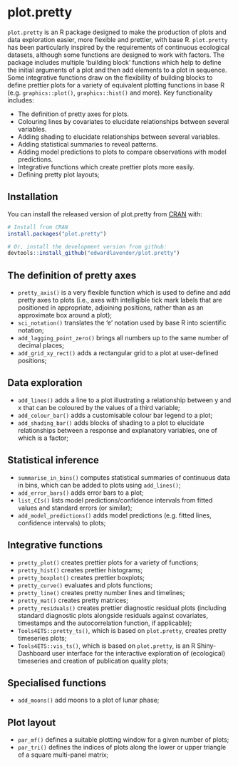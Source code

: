 
# plot.pretty

<!-- badges: start -->

<!-- badges: end -->

`plot.pretty` is an R package designed to make the production of plots
and data exploration easier, more flexible and prettier, with base R.
`plot.pretty` has been particularly inspired by the requirements of
continuous ecological datasets, although some functions are designed to
work with factors. The package includes multiple ‘building block’
functions which help to define the initial arguments of a plot and then
add elements to a plot in sequence. Some integrative functions draw on
the flexibility of building blocks to define prettier plots for a
variety of equivalent plotting functions in base R
(e.g. `graphics::plot()`, `graphics::hist()` and more). Key
functionality includes:

  - The definition of pretty axes for plots.
  - Colouring lines by covariates to elucidate relationships between
    several variables.
  - Adding shading to elucidate relationships between several variables.
  - Adding statistical summaries to reveal patterns.
  - Adding model predictions to plots to compare observations with model
    predictions.
  - Integrative functions which create prettier plots more easily.
  - Defining pretty plot layouts;

## Installation

You can install the released version of plot.pretty from
[CRAN](https://CRAN.R-project.org) with:

``` r
# Install from CRAN 
install.packages("plot.pretty")

# Or, install the development version from github:
devtools::install_github("edwardlavender/plot.pretty")
```

## The definition of pretty axes

  - `pretty_axis()` is a very flexible function which is used to define
    and add pretty axes to plots (i.e., axes with intelligible tick mark
    labels that are positioned in appropriate, adjoining positions,
    rather than as an approximate box around a plot);
  - `sci_notation()` translates the ‘e’ notation used by base R into
    scientific notation;
  - `add_lagging_point_zero()` brings all numbers up to the same number
    of decimal places;
  - `add_grid_xy_rect()` adds a rectangular grid to a plot at
    user-defined positions;

## Data exploration

  - `add_lines()` adds a line to a plot illustrating a relationship
    between y and x that can be coloured by the values of a third
    variable;
  - `add_colour_bar()` adds a customisable colour bar legend to a plot;
  - `add_shading_bar()` adds blocks of shading to a plot to elucidate
    relationships between a response and explanatory variables, one of
    which is a factor;

## Statistical inference

  - `summarise_in_bins()` computes statistical summaries of continuous
    data in bins, which can be added to plots using `add_lines()`;
  - `add_error_bars()` adds error bars to a plot;
  - `list_CIs()` lists model predictions/confidence intervals from
    fitted values and standard errors (or similar);
  - `add_model_predictions()` adds model predictions (e.g. fitted lines,
    confidence intervals) to plots;

## Integrative functions

  - `pretty_plot()` creates prettier plots for a variety of functions;
  - `pretty_hist()` creates prettier histograms;
  - `pretty_boxplot()` creates prettier boxplots;
  - `pretty_curve()` evaluates and plots functions;
  - `pretty_line()` creates pretty number lines and timelines;
  - `pretty_mat()` creates pretty matrices;
  - `pretty_residuals()` creates prettier diagnostic residual plots
    (including standard diagnostic plots alongside residuals against
    covariates, timestamps and the autocorrelation function, if
    applicable);
  - `Tools4ETS::pretty_ts()`, which is based on `plot.pretty`, creates
    pretty timeseries plots;
  - `Tools4ETS::vis_ts()`, which is based on `plot.pretty`, is an R
    Shiny-Dashboard user interface for the interactive exploration of
    (ecological) timeseries and creation of publication quality plots;

## Specialised functions

  - `add_moons()` add moons to a plot of lunar phase;

## Plot layout

  - `par_mf()` defines a suitable plotting window for a given number of
    plots;
  - `par_tri()` defines the indices of plots along the lower or upper
    triangle of a square multi-panel matrix;
